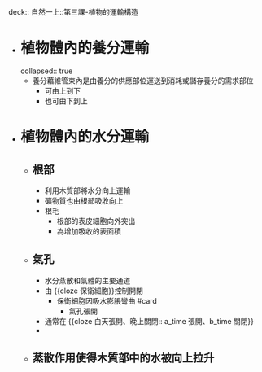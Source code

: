 deck:: 自然一上::第三課-植物的運輸構造

- # 植物體內的養分運輸
  collapsed:: true
	- 養分藉維管束內是由養分的供應部位運送到消耗或儲存養分的需求部位
		- 可由上到下
		- 也可由下到上
- # 植物體內的水分運輸
	- ## 根部
		- 利用木質部將水分向上運輸
		- 礦物質也由根部吸收向上
		- 根毛
			- 根部的表皮細胞向外突出
			- 為增加吸收的表面積
	- ## 氣孔
		- 水分蒸散和氣體的主要通道
		- 由 {{cloze 保衛細胞}}控制開閉
			- 保衛細胞因吸水膨脹彎曲 #card
				- 氣孔張開
		- 通常在 {{cloze 白天張開、晚上關閉:: a_time 張開、b_time 關閉}}
		-
	- ## 蒸散作用使得木質部中的水被向上拉升